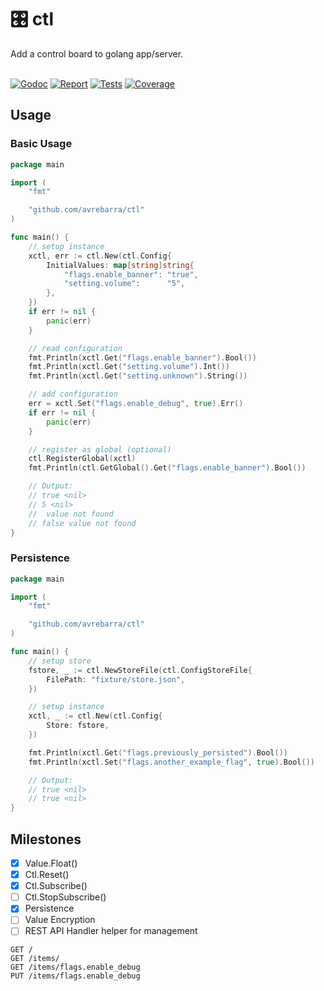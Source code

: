 <div class="info" align="left">
  <h1 class="name">🎛️ ctl</h1>
  Add a control board to golang app/server.
  <br>
  <br>

[![Godoc][godoc-image]][godoc-url]
[![Report][report-image]][report-url]
[![Tests][tests-image]][tests-url]
[![Coverage][coverage-image]][coverage-url]

</div>

## Usage
### Basic Usage
```go
package main

import (
	"fmt"

	"github.com/avrebarra/ctl"
)

func main() {
	// setup instance
	xctl, err := ctl.New(ctl.Config{
		InitialValues: map[string]string{
			"flags.enable_banner": "true",
			"setting.volume":      "5",
		},
	})
	if err != nil {
		panic(err)
	}

	// read configuration
	fmt.Println(xctl.Get("flags.enable_banner").Bool())
	fmt.Println(xctl.Get("setting.volume").Int())
	fmt.Println(xctl.Get("setting.unknown").String())

	// add configuration
	err = xctl.Set("flags.enable_debug", true).Err()
	if err != nil {
		panic(err)
	}

	// register as global (optional)
	ctl.RegisterGlobal(xctl)
	fmt.Println(ctl.GetGlobal().Get("flags.enable_banner").Bool())

	// Output:
	// true <nil>
	// 5 <nil>
	//  value not found
	// false value not found
}
```

### Persistence
```go
package main

import (
	"fmt"

	"github.com/avrebarra/ctl"
)

func main() {
    // setup store
	fstore, _ := ctl.NewStoreFile(ctl.ConfigStoreFile{
		FilePath: "fixture/store.json",
	})

	// setup instance
	xctl, _ := ctl.New(ctl.Config{
		Store: fstore,
	})

	fmt.Println(xctl.Get("flags.previously_persisted").Bool())
	fmt.Println(xctl.Set("flags.another_example_flag", true).Bool())

	// Output:
	// true <nil>
	// true <nil>
}
```

## Milestones
- [x] Value.Float()
- [x] Ctl.Reset()
- [x] Ctl.Subscribe()
- [ ] Ctl.StopSubscribe()
- [x] Persistence
- [ ] Value Encryption
- [ ] REST API Handler helper for management

```
GET /
GET /items/
GET /items/flags.enable_debug
PUT /items/flags.enable_debug
```

[godoc-image]: https://godoc.org/github.com/avrebarra/minimok?status.svg
[godoc-url]: https://godoc.org/github.com/avrebarra/minimok
[report-image]: https://goreportcard.com/badge/github.com/avrebarra/minimok
[report-url]: https://goreportcard.com/report/github.com/avrebarra/minimok
[tests-image]: https://cloud.drone.io/api/badges/avrebarra/minimok/status.svg
[tests-url]: https://cloud.drone.io/avrebarra/minimok
[coverage-image]: https://codecov.io/gh/avrebarra/minimok/graph/badge.svg
[coverage-url]: https://codecov.io/gh/avrebarra/minimok
[sponsor-image]: https://img.shields.io/badge/github-donate-green.svg